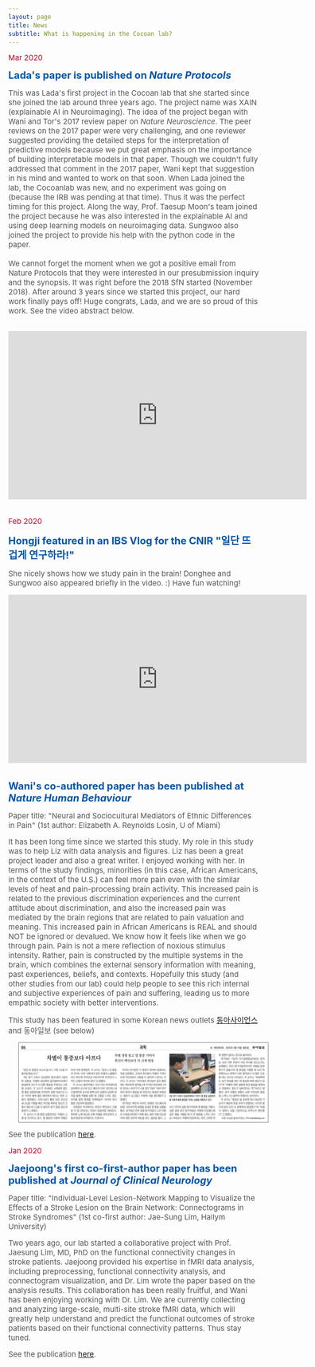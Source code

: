 ```yaml
---
layout: page
title: News
subtitle: What is happening in the Cocoan lab?
---
```


<span style="font-size: 15px !important; color: #BD0026;">Mar 2020 </span>

<b><span style="font-size: 20px !important; color: #0055A9;">Lada's paper is published on <i>Nature Protocols</i></span></b>

<span style="font-size: 15px !important; color: #555;">This was Lada's first project in the Cocoan lab that she started since she joined the lab around three years ago. The project name was XAIN (explainable AI in Neuroimaging). The idea of the project began with Wani and Tor's 2017 review paper on *Nature Neuroscience*. The peer reviews on the 2017 paper were very challenging, and one reviewer suggested providing the detailed steps for the interpretation of predictive models because we put great emphasis on the importance of building interpretable models in that paper. Though we couldn't fully addressed that comment in the 2017 paper, Wani kept that suggestion in his mind and wanted to work on that soon. When Lada joined the lab, the Cocoanlab was new, and no experiment was going on (because the IRB was pending at that time). Thus it was the perfect timing for this project. Along the way, Prof. Taesup Moon's team joined the project because he was also interested in the explainable AI and using deep learning models on neuroimaging data. Sungwoo also joined the project to provide his help with the python code in the paper. <br><br> We cannot forget the moment when we got a positive email from Nature Protocols that they were interested in our presubmission inquiry and the synopsis. It was right before the 2018 SfN started (November 2018). After around 3 years since we started this project, our hard work finally pays off! Huge congrats, Lada, and we are so proud of this work. See the video abstract below.</span>

<br>
<center><iframe width="600" height="338" src="https://www.youtube.com/embed/kcDfEkoQa7Y" frameborder="0" allow="accelerometer; autoplay; encrypted-media; gyroscope; picture-in-picture" allowfullscreen></iframe></center>
<br>



<span style="font-size: 15px !important; color: #BD0026;">Feb 2020 </span>

<b><span style="font-size: 20px !important; color: #0055A9;">Hongji featured in an IBS Vlog for the CNIR "일단 뜨겁게 연구하라!"</span></b>

<span style="font-size: 15px !important; color: #555;">She nicely shows how we study pain in the brain! Donghee and Sungwoo also appeared briefly in the video. :) Have fun watching! </span>

<center><iframe width="600" height="338" src="https://www.youtube.com/embed/Drab4juDMYU" frameborder="0" allow="accelerometer; autoplay; encrypted-media; gyroscope; picture-in-picture" allowfullscreen></iframe></center>
<br>

<b><span style="font-size: 20px !important; color: #0055A9;">Wani's co-authored paper has been published at <i>Nature Human Behaviour</i></span></b>

<span style="font-size: 15px !important; color: #555;">Paper title: "Neural and Sociocultural Mediators of Ethnic Differences in Pain" (1st author: Elizabeth A. Reynolds Losin, U of Miami)</span>

<span style="font-size: 15px !important; color: #555;">It has been long time since we started this study. My role in this study was to help Liz with data analysis and figures. Liz has been a great project leader and also a great writer. I enjoyed working with her. In terms of the study findings, minorities (in this case, African Americans, in the context of the U.S.) can feel more pain even with the similar levels of heat and pain-processing brain activity. This increased pain is related to the previous discrimination experiences and the current attitude about discrimination, and also the increased pain was mediated by the brain regions that are related to pain valuation and meaning. This increased pain in African Americans is REAL and should NOT be ignored or devalued. We know how it feels like when we go through pain. Pain is not a mere reflection of noxious stimulus intensity. Rather, pain is constructed by the multiple systems in the brain, which combines the external sensory information with meaning, past experiences, beliefs, and contexts. Hopefully this study (and other studies from our lab) could help people to see this rich internal and subjective experiences of pain and suffering, leading us to more empathic society with better interventions. </span>

<span style="font-size: 15px !important; color: #555;">This study has been featured in some Korean news outlets [동아사이언스](http://dongascience.donga.com/news.php?idx=34120) and 동아일보 (see below)</span>

<img src="/news/images/donga_200210.jpg" width="700" align="center" hspace="20" />

<span style="font-size: 15px !important; color: #555;">See the publication [here](/publication).</span>


<span style="font-size: 15px !important; color: #BD0026;">Jan 2020 </span>

<b><span style="font-size: 20px !important; color: #0055A9;">Jaejoong's first co-first-author paper has been published at <i>Journal of Clinical Neurology</i></span></b>

<span style="font-size: 15px !important; color: #555;">Paper title: "Individual-Level Lesion-Network Mapping to Visualize the Effects of a Stroke Lesion on the Brain Network: Connectograms in Stroke Syndromes" (1st co-first author: Jae-Sung Lim, Hallym University)</span>

<span style="font-size: 15px !important; color: #555;">Two years ago, our lab started a collaborative project with Prof. Jaesung Lim, MD, PhD on the functional connectivity changes in stroke patients. Jaejoong provided his expertise in fMRI data analysis, including preprocessing, functional connectivity analysis, and connectogram visualization, and Dr. Lim wrote the paper based on the analysis results. This collaboration has been really fruitful, and Wani has been enjoying working with Dr. Lim. We are currently collecting and analyzing large-scale, multi-site stroke fMRI data, which will greatly help understand and predict the functional outcomes of stroke patients based on their functional connectivity patterns. Thus stay tuned.</span>

<span style="font-size: 15px !important; color: #555;">See the publication [here](/publication).</span>
